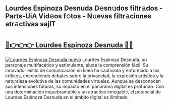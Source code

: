 ## Lourdes Espinoza Desnuda D𝚎sn𝚞dos filtr𝚊dos - Parts-UiA Vid𝚎os f𝚘tos - N𝚞evas filtr𝚊ciones atr𝚊ctivas sajIT

# <h2><a href="http://mb0hlmj.tromn.icu/?c=Lourdes+Espinoza+Desnuda">🔗👉👉👉 Lourdes Espinoza Desnuda 🔗🔗</a></h2>

[![Lourdes Espinoza Desnuda nuevo](https://i.imgur.com/pEAQMta.gif)](http://mb0hlmj.tromn.icu/?c=Lourdes+Espinoza+Desnuda)
Lourdes Espinoza Desnuda, un personaje multifacético y estimulante, elude la comprensión fácil. Su innovador estilo de comunicación en línea ha cautivado y enfurecido a los críticos, encendiendo debates sobre la privacidad, la expresión artística y la naturaleza evolutiva de las comunidades virtuales. Aunque se desconocen sus intenciones futuras, su impacto en el panorama digital es profundo. Con una determinación inquebrantable y un atractivo innegable, el potencial de Lourdes Espinoza Desnuda en el ámbito digital es ilimitado.

